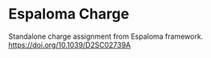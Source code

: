 # Espaloma Charge
Standalone charge assignment from Espaloma framework. https://doi.org/10.1039/D2SC02739A
